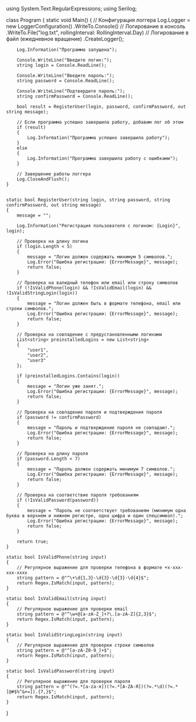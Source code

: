 using System.Text.RegularExpressions;
using Serilog;

class Program
{
    static void Main()
    {
        // Конфигурация логгера
        Log.Logger = new LoggerConfiguration()
            .WriteTo.Console()  // Логирование в консоль
            .WriteTo.File("log.txt", rollingInterval: RollingInterval.Day)  // Логирование в файл (ежедневное вращение)
            .CreateLogger();

        Log.Information("Программа запущена");

        Console.WriteLine("Введите логин:");
        string login = Console.ReadLine();

        Console.WriteLine("Введите пароль:");
        string password = Console.ReadLine();

        Console.WriteLine("Подтвердите пароль:");
        string confirmPassword = Console.ReadLine();

        bool result = RegisterUser(login, password, confirmPassword, out string message);

        // Если программа успешно завершила работу, добавим лог об этом
        if (result)
        {
            Log.Information("Программа успешно завершила работу");
        }
        else
        {
            Log.Information("Программа завершила работу с ошибками");
        }

        // Завершение работы логгера
        Log.CloseAndFlush();
    }


    static bool RegisterUser(string login, string password, string confirmPassword, out string message)
    {
        message = "";

        Log.Information("Регистрация пользователя с логином: {Login}", login);

        // Проверка на длину логина
        if (login.Length < 5)
        {
            message = "Логин должен содержать минимум 5 символов.";
            Log.Error("Ошибка регистрации: {ErrorMessage}", message);
            return false;
        }

        // Проверка на валидный телефон или email или строку символов
        if (!IsValidPhone(login) && !IsValidEmail(login) && !IsValidStringLogin(login))
        {
            message = "Логин должен быть в формате телефона, email или строки символов.";
            Log.Error("Ошибка регистрации: {ErrorMessage}", message);
            return false;
        }

        // Проверка на совпадение с предустановленными логинами
        List<string> preinstalledLogins = new List<string>
        {
            "user1",
            "user2",
            "user3"
        };

        if (preinstalledLogins.Contains(login))
        {
            message = "Логин уже занят.";
            Log.Error("Ошибка регистрации: {ErrorMessage}", message);
            return false;
        }

        // Проверка на совпадение пароля и подтверждения пароля
        if (password != confirmPassword)
        {
            message = "Пароль и подтверждение пароля не совпадают.";
            Log.Error("Ошибка регистрации: {ErrorMessage}", message);
            return false;
        }

        // Проверка на длину пароля
        if (password.Length < 7)
        {
            message = "Пароль должен содержать минимум 7 символов.";
            Log.Error("Ошибка регистрации: {ErrorMessage}", message);
            return false;
        }

        // Проверка на соответствие пароля требованиям
        if (!IsValidPassword(password))
        {
            message = "Пароль не соответствует требованиям (минимум одна буква в верхнем и нижнем регистре, одна цифра и один спецсимвол).";
            Log.Error("Ошибка регистрации: {ErrorMessage}", message);
            return false;
        }

        return true;
    }

    static bool IsValidPhone(string input)
    {
        // Регулярное выражение для проверки телефона в формате +x-xxx-xxx-xxxx
        string pattern = @"^\+\d{1,3}-\d{3}-\d{3}-\d{4}$";
        return Regex.IsMatch(input, pattern);
    }

    static bool IsValidEmail(string input)
    {
        // Регулярное выражение для проверки email
        string pattern = @"^\w+@[a-zA-Z_]+?\.[a-zA-Z]{2,3}$";
        return Regex.IsMatch(input, pattern);
    }

    static bool IsValidStringLogin(string input)
    {
        // Регулярное выражение для проверки строки символов
        string pattern = @"^[a-zA-Z0-9_]+$";
        return Regex.IsMatch(input, pattern);
    }

    static bool IsValidPassword(string input)
    {
        // Регулярное выражение для проверки пароля
        string pattern = @"^(?=.*[a-zа-я])(?=.*[A-ZА-Я])(?=.*\d)(?=.*[@#$%^&+=]).{7,}$";
        return Regex.IsMatch(input, pattern);
    }
}

